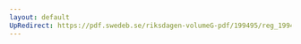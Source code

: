 ```yaml
---
layout: default
UpRedirect: https://pdf.swedeb.se/riksdagen-volumeG-pdf/199495/reg_199495_UU/reg_199495_UU_0022.pdf
---
```

